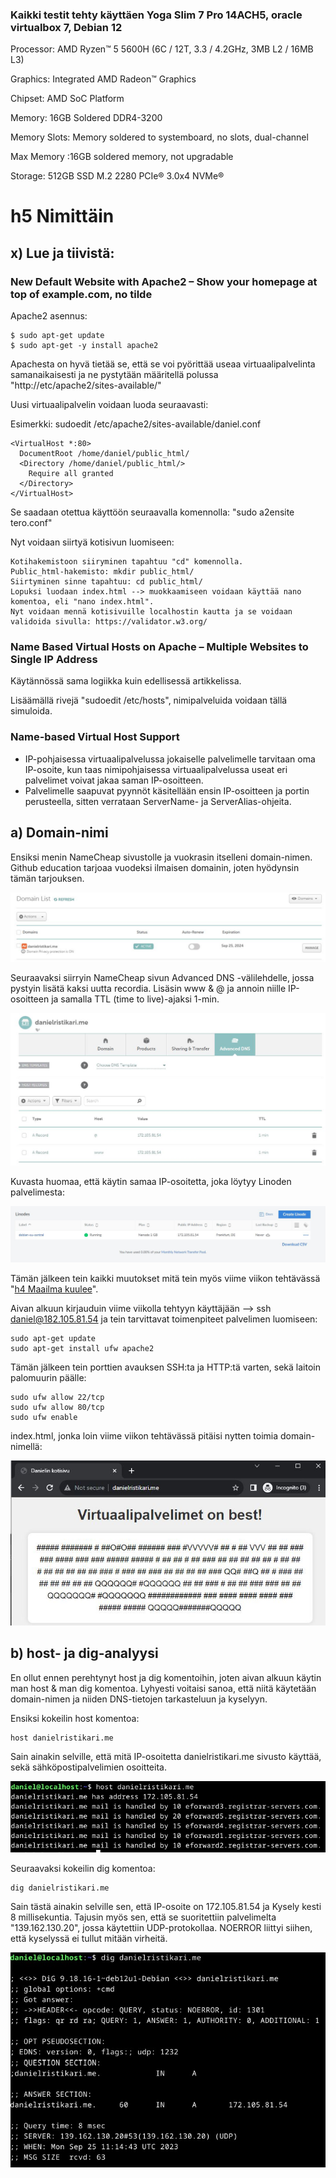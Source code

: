 ### Kaikki testit tehty käyttäen Yoga Slim 7 Pro 14ACH5, oracle virtualbox 7, Debian 12
Processor: AMD Ryzen™ 5 5600H (6C / 12T, 3.3 / 4.2GHz, 3MB L2 / 16MB L3)

Graphics: Integrated AMD Radeon™ Graphics

Chipset: AMD SoC Platform

Memory: 16GB Soldered DDR4-3200

Memory Slots: Memory soldered to systemboard, no slots, dual-channel

Max Memory :16GB soldered memory, not upgradable

Storage: 512GB SSD M.2 2280 PCIe® 3.0x4 NVMe®

# h5 Nimittäin

## x) Lue ja tiivistä: 
### New Default Website with Apache2 – Show your homepage at top of example.com, no tilde

Apache2 asennus:
```
$ sudo apt-get update
$ sudo apt-get -y install apache2
```
Apachesta on hyvä tietää se, että se voi pyörittää useaa virtuaalipalvelinta samanaikaisesti ja ne pystytään määritellä polussa "http://etc/apache2/sites-available/"

Uusi virtuaalipalvelin voidaan luoda seuraavasti:

Esimerkki: sudoedit /etc/apache2/sites-available/daniel.conf 
```
<VirtualHost *:80>
  DocumentRoot /home/daniel/public_html/
  <Directory /home/daniel/public_html/>
    Require all granted
  </Directory>
</VirtualHost>
```
Se saadaan otettua käyttöön seuraavalla komennolla: "sudo a2ensite tero.conf"

Nyt voidaan siirtyä kotisivun luomiseen:
```
Kotihakemistoon siiryminen tapahtuu "cd" komennolla.
Public_html-hakemisto: mkdir public_html/
Siirtyminen sinne tapahtuu: cd public_html/
Lopuksi luodaan index.html --> muokkaamiseen voidaan käyttää nano komentoa, eli "nano index.html".
Nyt voidaan mennä kotisivuille localhostin kautta ja se voidaan validoida sivulla: https://validator.w3.org/
```

### Name Based Virtual Hosts on Apache – Multiple Websites to Single IP Address
Käytännössä sama logiikka kuin edellisessä artikkelissa.

Lisäämällä rivejä "sudoedit /etc/hosts", nimipalveluida voidaan tällä simuloida.
### Name-based Virtual Host Support
- IP-pohjaisessa virtuaalipalvelussa jokaiselle palvelimelle tarvitaan oma IP-osoite, kun taas nimipohjaisessa virtuaalipalvelussa useat eri palvelimet voivat jakaa saman IP-osoitteen.
- Palvelimelle saapuvat pyynnöt käsitellään ensin IP-osoitteen ja portin perusteella, sitten verrataan ServerName- ja ServerAlias-ohjeita.

## a) Domain-nimi  
Ensiksi menin NameCheap sivustolle ja vuokrasin itselleni domain-nimen. Github education tarjoaa vuodeksi ilmaisen domainin, joten hyödynsin tämän tarjouksen.

![Add file: Upload](Images/Domain_name.JPG)

Seuraavaksi siirryin NameCheap sivun Advanced DNS -välilehdelle, jossa pystyin lisätä kaksi uutta recordia. Lisäsin www & @ ja annoin niille IP-osoitteen ja samalla TTL (time to live)-ajaksi 1-min.

![Add file: Upload](Images/Advanced_DNS.JPG)

Kuvasta huomaa, että käytin samaa IP-osoitetta, joka löytyy Linoden palvelimesta:

![Add file: Upload](Images/Linode-running.JPG)

Tämän jälkeen tein kaikki muutokset mitä tein myös viime viikon tehtävässä "[h4 Maailma kuulee](https://github.com/Eviix/linux-course/blob/main/h4%20Maailma%20kuulee.md)".

Aivan alkuun kirjauduin viime viikolla tehtyyn käyttäjään --> ssh daniel@182.105.81.54 ja tein tarvittavat toimenpiteet palvelimen luomiseen:
```
sudo apt-get update
sudo apt-get install ufw apache2 
```
Tämän jälkeen tein porttien avauksen SSH:ta ja HTTP:tä varten, sekä laitoin palomuurin päälle:
```
sudo ufw allow 22/tcp
sudo ufw allow 80/tcp 
sudo ufw enable
```

index.html, jonka loin viime viikon tehtävässä pitäisi nytten toimia domain-nimellä:

![Add file: Upload](Images/Danielin_sivu.JPG)

## b) host- ja dig-analyysi

En ollut ennen perehtynyt host ja dig komentoihin, joten aivan alkuun käytin man host & man dig komentoa. Lyhyesti voitaisi sanoa, että niitä käytetään domain-nimen ja niiden DNS-tietojen tarkasteluun ja kyselyyn.

Ensiksi kokeilin host komentoa:
```
host danielristikari.me
```
Sain ainakin selville, että mitä IP-osoitetta danielristikari.me sivusto käyttää, sekä sähköpostipalvelimien osoitteita.

![Add file: Upload](Images/Host-komento.jpg)

Seuraavaksi kokeilin dig komentoa:

```
dig danielristikari.me
```
Sain tästä ainakin selville sen, että IP-osoite on 172.105.81.54 ja Kysely kesti 8 millisekuntia. Tajusin myös sen, että se suoritettiin palvelimelta "139.162.130.20", jossa käytettiin UDP-protokollaa. NOERROR liittyi siihen, että kyselyssä ei tullut mitään virheitä.

![Add file: Upload](Images/Dig_komento.jpg)







